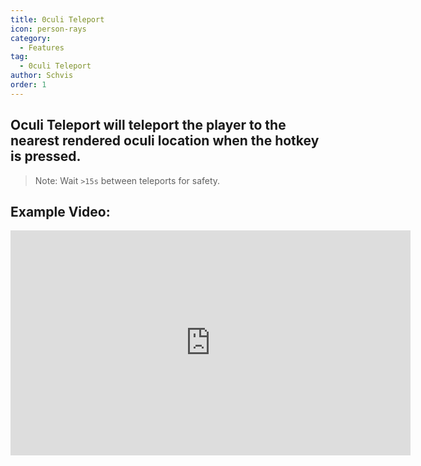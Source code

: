 ```yaml
---
title: 0culi Teleport
icon: person-rays
category:
  - Features
tag:
  - 0culi Teleport
author: Schvis
order: 1
---
```


## Oculi Teleport will teleport the player to the nearest rendered oculi location when the hotkey is pressed.

> Note: Wait `>15s` between teleports for safety.

## Example Video:

<div class="iframe-container"><iframe width="640" height="360" src="https://www.youtube.com/embed/j2Yu31J7Yh4?list=PL5eI1Tb64p56g27qfYk7VuFTz4FK6YrKa" title="Korepi - Oculi/ChestTeleport" frameborder="0" allow="accelerometer; autoplay; clipboard-write; encrypted-media; gyroscope; picture-in-picture; web-share" allowfullscreen></iframe></div>
